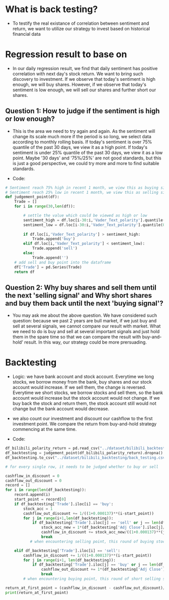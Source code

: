 # What is back testing?
- To testify the real existance of correlation between sentiment and return, we want to utilize our strategy to invest based on historical financial data

# Regression result to base on
- In our daily regression result, we find that daily sentiment has positive correlation with next day's stock return. We want to bring such discovery to investment. If we observe that today's sentiment is high enough, we will buy shares. However, if we observe that today's sentiment is low enough, we will sell our shares and further short our shares.

## Question 1: How to judge if the sentiment is high or low enough?
- This is the area we need to try again and again. As the sentiment will change its scale much more if the period is so long, we select data according to monthly rolling basis. If today's sentiment is over 75% quantile of the past 30 days, we view it as a high point. If today's sentiment is under 25% quantile of the past 30 days, we view it as a low point. Maybe '30 days' and '75%/25%' are not good standards, but this is just a good perspective, we could try more and more to find suitable standards.

- Code:

```python
# Sentiment reach 75% high in recent 1 month, we view this as buying signal.
# Sentiment reach 25% low in recent 1 month, we view this as selling signal.
def judgement_point(df):
    Trade = []
    for i in range(30,len(df)):

        # settle the value which could be viewed as high or low
        sentiment_high = df.loc[i-30:i,'Vader_Text_polarity'].quantile(0.75)
        sentiment_low = df.loc[i-30:i,'Vader_Text_polarity'].quantile(0.25)
        
        if df.loc[i,'Vader_Text_polarity'] > sentiment_high:
            Trade.append('buy')
        elif df.loc[i,'Vader_Text_polarity'] < sentiment_low):
            Trade.append('sell')
        else:
            Trade.append('')
    # add sell and buy point into the dataframe         
    df['Trade'] = pd.Series(Trade)
    return df
```
## Question 2: Why buy shares and sell them until the next 'selling signal' and Why short shares and buy them back until the next 'buying signal'?
- You may ask me about the above question. We have considered such question: because we past 2 years are bull market, if we just buy and sell at several signals, we cannot compare our result with market. What we need to do is buy and sell at several important signals and just hold them in the spare time so that we can compare the result with buy-and-hold' result. In this way, our strategy could be more prersuading.

# Backtesting
- Logic: we have bank account and stock account. Everytime we long stocks, we borrow money from the bank, buy shares and our stock account would increase. If we sell them, the change is reversed. Everytime we short stocks, we borrow stocks and sell them, so the bank account would increase but the stock account would not change. If we buy back the stock and return them, the stock account still would not change but the bank account would decrease.

- we also count our investment and discount our cashflow to the first investment point. We compare the return from buy-and-hold strategy commencing at the same time.

- Code:

```python
df_bilibili_polarity_return = pd.read_csv("../dataset/bilibili_backtesting/bilibili_polarity_return.csv")
df_backtesting = judgement_point(df_bilibili_polarity_return).dropna()
df_backtesting.to_csv("../dataset/bilibili_backtesting/back_testing.csv")

# for every single row, it needs to be judged whether to buy or sell

cashflow_in_discount = 0
cashflow_out_discount = 0
record = []
for i in range(len(df_backtesting)):
    record.append(i)
    start_point = record[0]
    if df_backtesting['Trade'].iloc[i] == 'buy':
        stock_acc = 1
        cashflow_out_discount += 1/((1+0.000137)**(i-start_point))
        for j in range(i+1,len(df_backtesting)):
            if df_backtesting['Trade'].iloc[j] == 'sell' or j == len(df_backtesting): 
                stock_acc_new = 1*(df_backtesting['Adj Close'].iloc[j]/df_backtesting['Adj Close'].iloc[i])
                cashflow_in_discount += stock_acc_new/((1+0.000137)**(j-start_point))
                break   
           # when encountering selling point, this round of buying stock would be over

    elif df_backtesting['Trade'].iloc[i] == 'sell':
        cashflow_in_discount += 1/((1+0.000137)**(i-start_point))
        for j in range(i+1, len(df_backtesting)):
            if df_backtesting['Trade'].iloc[j] == 'buy' or j == len(df_backtesting): 
                cashflow_out_discount += 1*(df_backtesting['Adj Close'].iloc[j]/df_backtesting['Adj Close'].iloc[i])/((1+0.000137)**(j-start_point))
                break 
        # when encountering buying point, this round of short selling stock would be over

return_at_first_point = (cashflow_in_discount - cashflow_out_discount)/cashflow_out_discount
print(return_at_first_point)
